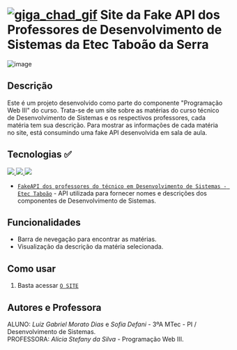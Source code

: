# [![giga_chad_gif](https://cdn3.emoji.gg/emojis/2329-giga-chad-gif.gif)](https://emoji.gg/emoji/2329-giga-chad-gif) Site da Fake API dos Professores de Desenvolvimento de Sistemas da Etec Taboão da Serra

![image](https://github.com/trabalhos-etec/fake-api-site/assets/165843427/0e9851d1-36b8-4623-b7f5-31c4abb6bbcd)

## Descrição

Este é um projeto desenvolvido como parte do componente "Programação Web III" do curso. Trata-se de um site sobre as matérias do curso técnico de Desenvolvimento de Sistemas e os respectivos professores, cada matéria tem sua descrição. Para mostrar as informações de cada matéria no site, está consumindo uma fake API desenvolvida em sala de aula.

## Tecnologias ✅

<a href="https://skillicons.dev">
    <img src="https://skillicons.dev/icons?i=html" />
    <img src="https://skillicons.dev/icons?i=css" />
    <img src="https://skillicons.dev/icons?i=js" />
</a>

<BR>

- [`FakeAPI dos professores do técnico em Desenvolvimento de Sistemas - Etec Taboão`](https://pokeapi.co/) - API utilizada para fornecer nomes e descrições dos componentes de Desenvolvimento de Sistemas.

## Funcionalidades

- Barra de nevegação para encontrar as matérias.
- Visualização da descrição da matéria selecionada.

## Como usar

1. Basta acessar [`O SITE`](https://trabalhos-etec.github.io/fake-api-site/index.html) 

## Autores e Professora

ALUNO: *Luiz Gabriel Morato Dias* e *Sofia Defani* - 3ºA MTec - PI / Desenvolvimento de Sistemas.
<br>
PROFESSORA: *Alicia Stefany da Silva* - Programação Web III.

